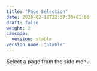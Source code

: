 ```yaml
---
title: "Page Selection"
date: 2020-02-18T22:37:30+01:00
draft: false
weight: 2
cascade:
  version: stable
version_name: "Stable"
---
```


Select a page from the side menu.
